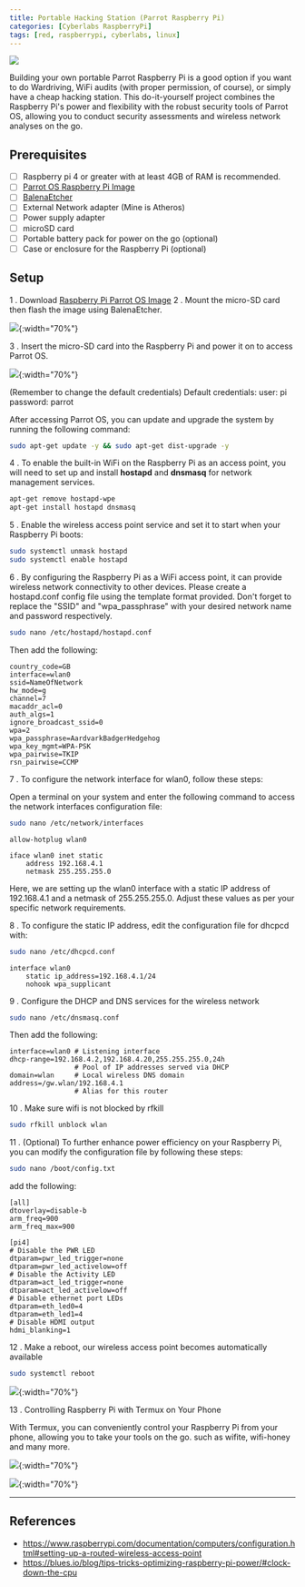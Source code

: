 ```yaml
---
title: Portable Hacking Station (Parrot Raspberry Pi)
categories: [Cyberlabs RaspberryPi]
tags: [red, raspberrypi, cyberlabs, linux]
---
```


<img src=https://media.giphy.com/media/IAJBKTMu3NSbm/giphy.gif>

Building your own portable Parrot Raspberry Pi is a good option if you want to do Wardriving, WiFi audits (with proper permission, of course), or simply have a cheap hacking station. This do-it-yourself project combines the Raspberry Pi's power and flexibility with the robust security tools of Parrot OS, allowing you to conduct security assessments and wireless network analyses on the go. 

## Prerequisites 
- [ ] Raspberry pi 4 or greater with at least 4GB of RAM is recommended.
- [ ] [Parrot OS Raspberry Pi Image](https://deb.parrot.sh/parrot/iso/5.3/Parrot-security-rpi-5.3_arm64.img.xz)
- [ ] [BalenaEtcher](https://etcher.balena.io/) 
- [ ] External Network adapter (Mine is Atheros)
- [ ] Power supply adapter
- [ ] microSD card
- [ ] Portable battery pack for power on the go (optional)
- [ ] Case or enclosure for the Raspberry Pi (optional)

## Setup  
1 . Download [Raspberry Pi Parrot OS Image](https://www.parrotsec.org/download/)
2 . Mount the micro-SD card then flash the image using BalenaEtcher.

![]({{site.baseurl}}/assets/img/2023-07-13-Portable-Hacking-Station-5.jpg){:width="70%"}

3 . Insert the micro-SD card into the Raspberry Pi and power it on to access Parrot OS.
 
![]({{site.baseurl}}/assets/img/2023-07-13-Portable-Hacking-Station.jpg){:width="70%"}

(Remember to change the default credentials)
Default credentials:
	user: pi
	password: parrot

After accessing Parrot OS, you can update and upgrade the system by running the following command:
```bash 
sudo apt-get update -y && sudo apt-get dist-upgrade -y
```

4 . To enable the built-in WiFi on the Raspberry Pi as an access point, you will need to set up and install **hostapd** and **dnsmasq** for network management services. 
```bash
apt-get remove hostapd-wpe 
apt-get install hostapd dnsmasq
```

5 . Enable the wireless access point service and set it to start when your Raspberry Pi boots:
```bash
sudo systemctl unmask hostapd
sudo systemctl enable hostapd
```


6 . By configuring the Raspberry Pi as a WiFi access point, it can provide wireless network connectivity to other devices. Please create a hostapd.conf config file using the template format provided. Don't forget to replace the "SSID" and "wpa_passphrase" with your desired network name and password respectively.


```bash
sudo nano /etc/hostapd/hostapd.conf
```

Then add the following: 

```
country_code=GB
interface=wlan0
ssid=NameOfNetwork
hw_mode=g
channel=7
macaddr_acl=0
auth_algs=1
ignore_broadcast_ssid=0
wpa=2
wpa_passphrase=AardvarkBadgerHedgehog
wpa_key_mgmt=WPA-PSK
wpa_pairwise=TKIP
rsn_pairwise=CCMP
```

7 . To configure the network interface for wlan0, follow these steps:

Open a terminal on your system and enter the following command to access the network interfaces configuration file:

```bash 
sudo nano /etc/network/interfaces
```

```
allow-hotplug wlan0

iface wlan0 inet static
    address 192.168.4.1
    netmask 255.255.255.0
```

Here, we are setting up the wlan0 interface with a static IP address of 192.168.4.1 and a netmask of 255.255.255.0. Adjust these values as per your specific network requirements.


8 . To configure the static IP address, edit the configuration file for dhcpcd with:
```bash
sudo nano /etc/dhcpcd.conf
```

```
interface wlan0
    static ip_address=192.168.4.1/24
    nohook wpa_supplicant
```

9 . Configure the DHCP and DNS services for the wireless network

```bash
sudo nano /etc/dnsmasq.conf
```

Then add the following: 

```
interface=wlan0 # Listening interface
dhcp-range=192.168.4.2,192.168.4.20,255.255.255.0,24h
                # Pool of IP addresses served via DHCP
domain=wlan     # Local wireless DNS domain
address=/gw.wlan/192.168.4.1
                # Alias for this router
```

10 .  Make sure wifi is not blocked by rfkill

```bash
sudo rfkill unblock wlan
```

11 .  (Optional) To further enhance power efficiency on your Raspberry Pi, you can modify the configuration file by following these steps:

```bash
sudo nano /boot/config.txt 
```
add the following: 
```
[all]
dtoverlay=disable-b
arm_freq=900
arm_freq_max=900

[pi4]
# Disable the PWR LED
dtparam=pwr_led_trigger=none
dtparam=pwr_led_activelow=off
# Disable the Activity LED
dtparam=act_led_trigger=none
dtparam=act_led_activelow=off
# Disable ethernet port LEDs
dtparam=eth_led0=4
dtparam=eth_led1=4
# Disable HDMI output
hdmi_blanking=1
```


12 . Make a reboot, our wireless access point becomes automatically available 


```bash 
sudo systemctl reboot
```
![]({{site.baseurl}}/assets/img/2023-07-13-Portable-Hacking-Station-6.jpg){:width="70%"}

13 .  Controlling Raspberry Pi with Termux on Your Phone

With Termux, you can conveniently control your Raspberry Pi from your phone, allowing you to take your tools on the go. such as wifite, wifi-honey and many more.

![]({{site.baseurl}}/assets/img/2023-07-13-Portable-Hacking-Station-7.jpg){:width="70%"}

![]({{site.baseurl}}/assets/img/2023-07-13-Portable-Hacking-Station-8.jpg){:width="70%"}

--- 
## References
- https://www.raspberrypi.com/documentation/computers/configuration.html#setting-up-a-routed-wireless-access-point
- https://blues.io/blog/tips-tricks-optimizing-raspberry-pi-power/#clock-down-the-cpu